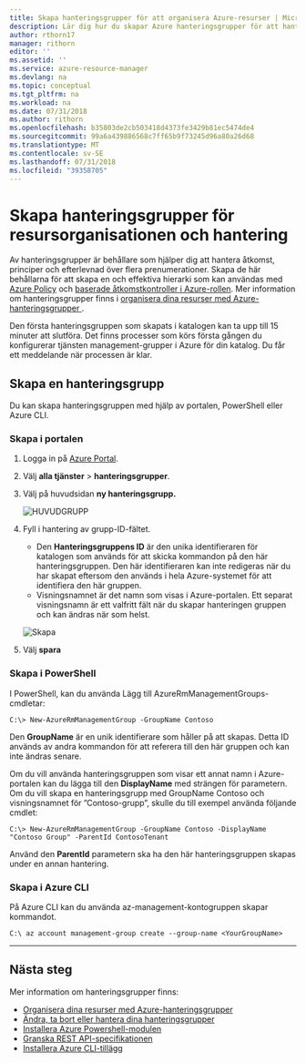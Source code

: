 ```yaml
---
title: Skapa hanteringsgrupper för att organisera Azure-resurser | Microsoft Docs
description: Lär dig hur du skapar Azure hanteringsgrupper för att hantera flera resurser.
author: rthorn17
manager: rithorn
editor: ''
ms.assetid: ''
ms.service: azure-resource-manager
ms.devlang: na
ms.topic: conceptual
ms.tgt_pltfrm: na
ms.workload: na
ms.date: 07/31/2018
ms.author: rithorn
ms.openlocfilehash: b35803de2cb503418d4373fe3429b81ec5474de4
ms.sourcegitcommit: 99a6a439886568c7ff65b9f73245d96a80a26d68
ms.translationtype: MT
ms.contentlocale: sv-SE
ms.lasthandoff: 07/31/2018
ms.locfileid: "39358705"
---
```

# <a name="create-management-groups-for-resource-organization-and-management"></a>Skapa hanteringsgrupper för resursorganisationen och hantering

Av hanteringsgrupper är behållare som hjälper dig att hantera åtkomst, principer och efterlevnad över flera prenumerationer. Skapa de här behållarna för att skapa en och effektiva hierarki som kan användas med [Azure Policy](../azure-policy/azure-policy-introduction.md) och [baserade åtkomstkontroller i Azure-rollen](../role-based-access-control/overview.md). Mer information om hanteringsgrupper finns i [organisera dina resurser med Azure-hanteringsgrupper ](management-groups-overview.md).

Den första hanteringsgruppen som skapats i katalogen kan ta upp till 15 minuter att slutföra. Det finns processer som körs första gången du konfigurerar tjänsten management-grupper i Azure för din katalog. Du får ett meddelande när processen är klar.  

## <a name="create-a-management-group"></a>Skapa en hanteringsgrupp

Du kan skapa hanteringsgruppen med hjälp av portalen, PowerShell eller Azure CLI.

### <a name="create-in-portal"></a>Skapa i portalen

1. Logga in på [Azure Portal](http://portal.azure.com).
2. Välj **alla tjänster** > **hanteringsgrupper**.
3. Välj på huvudsidan **ny hanteringsgrupp.**

    ![HUVUDGRUPP](media/management-groups/main.png)
4.  Fyll i hantering av grupp-ID-fältet.
    - Den **Hanteringsgruppens ID** är den unika identifieraren för katalogen som används för att skicka kommandon på den här hanteringsgruppen. Den här identifieraren kan inte redigeras när du har skapat eftersom den används i hela Azure-systemet för att identifiera den här gruppen.
    - Visningsnamnet är det namn som visas i Azure-portalen. Ett separat visningsnamn är ett valfritt fält när du skapar hanteringen gruppen och kan ändras när som helst.  

    ![Skapa](media/management-groups/create_context_menu.png)  
5.  Välj **spara**

### <a name="create-in-powershell"></a>Skapa i PowerShell

I PowerShell, kan du använda Lägg till AzureRmManagementGroups-cmdletar:

```azurepowershell-interactive
C:\> New-AzureRmManagementGroup -GroupName Contoso
```

Den **GroupName** är en unik identifierare som håller på att skapas. Detta ID används av andra kommandon för att referera till den här gruppen och kan inte ändras senare.

Om du vill använda hanteringsgruppen som visar ett annat namn i Azure-portalen kan du lägga till den **DisplayName** med strängen för parametern. Om du vill skapa en hanteringsgrupp med GroupName Contoso och visningsnamnet för ”Contoso-grupp”, skulle du till exempel använda följande cmdlet:

```azurepowershell-interactive
C:\> New-AzureRmManagementGroup -GroupName Contoso -DisplayName "Contoso Group" -ParentId ContosoTenant
```

Använd den **ParentId** parametern ska ha den här hanteringsgruppen skapas under en annan hantering.  

### <a name="create-in-azure-cli"></a>Skapa i Azure CLI

På Azure CLI kan du använda az-management-kontogruppen skapar kommandot.

```azure-cli
C:\ az account management-group create --group-name <YourGroupName>
```

---

## <a name="next-steps"></a>Nästa steg 
Mer information om hanteringsgrupper finns: 
- [Organisera dina resurser med Azure-hanteringsgrupper ](management-groups-overview.md)
- [Ändra, ta bort eller hantera dina hanteringsgrupper](management-groups-manage.md)
- [Installera Azure Powershell-modulen](https://www.powershellgallery.com/packages/AzureRM.ManagementGroups/0.0.1-preview)
- [Granska REST API-specifikationen](https://github.com/Azure/azure-rest-api-specs/tree/master/specification/managementgroups/resource-manager/Microsoft.Management/preview)
- [Installera Azure CLI-tillägg](https://docs.microsoft.com/cli/azure/extension?view=azure-cli-latest#az_extension_list_available)
